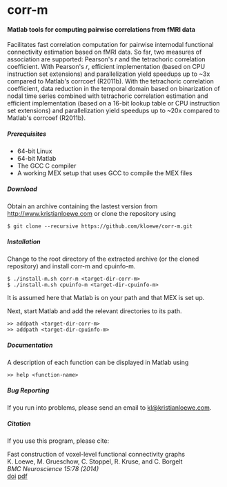 # corr-m
#### Matlab tools for computing pairwise correlations from fMRI data

Facilitates fast correlation computation for pairwise internodal
functional connectivity estimation based on fMRI data.
So far, two measures of association are supported: Pearson's _r_ and
the tetrachoric correlation coefficient.
With Pearson's _r_, efficient implementation (based on CPU instruction
set extensions) and parallelization yield speedups up to ~3x compared
to Matlab's corrcoef (R2011b).
With the tetrachoric correlation coefficient, data reduction in the
temporal domain based on binarization of nodal time series combined
with tetrachoric correlation estimation and efficient implementation
(based on a 16-bit lookup table or CPU instruction set extensions)
and parallelization yield speedups up to ~20x compared to
Matlab's corrcoef (R2011b).


##### Prerequisites
* 64-bit Linux
* 64-bit Matlab
* The GCC C compiler
* A working MEX setup that uses GCC to compile the MEX files


##### Download
Obtain an archive containing the lastest version from
http://www.kristianloewe.com or clone the repository using
```
$ git clone --recursive https://github.com/kloewe/corr-m.git
```


##### Installation
Change to the root directory of the extracted archive (or the cloned
repository) and install corr-m and cpuinfo-m.
```
$ ./install-m.sh corr-m <target-dir-corr-m>
$ ./install-m.sh cpuinfo-m <target-dir-cpuinfo-m>
```
It is assumed here that Matlab is on your path and that MEX is set up.

Next, start Matlab and add the relevant directories to its path.
```
>> addpath <target-dir-corr-m>
>> addpath <target-dir-cpuinfo-m>
```


##### Documentation
A description of each function can be displayed in Matlab using
```
>> help <function-name>
```


##### Bug Reporting
If you run into problems, please send an email to kl@kristianloewe.com.


##### Citation
If you use this program, please cite:

Fast construction of voxel-level functional connectivity graphs<br>
K. Loewe, M. Grueschow, C. Stoppel, R. Kruse, and C. Borgelt<br>
_BMC Neuroscience 15:78 (2014)_<br>
[doi](http://dx.doi.org/10.1186/1471-2202-15-78) [pdf](http://www.biomedcentral.com/content/pdf/1471-2202-15-78.pdf)
